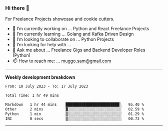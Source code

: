 ### Hi there 👋 



For Freelance Projects showcase and cookie cutters.

- 🔭 I’m currently working on ... Python and React Freelance Projects
- 🌱 I’m currently learning ... Golang and Kafka Driven Design
- 👯 I’m looking to collaborate on ... Python Projects
- 🤔 I’m looking for help with ...
- 💬 Ask me about ... Freelance Gigs and Backend Developer Roles (Python)
- 📫 How to reach me: ... muggo.sam@gmail.com
---------
**Weekly development breakdown**
<!--START_SECTION:waka-->

```txt
From: 10 July 2023 - To: 17 July 2023

Total Time: 1 hr 49 mins

Markdown   1 hr 44 mins    ████████████████████████░   95.40 %
Other      2 mins          ▓░░░░░░░░░░░░░░░░░░░░░░░░   02.59 %
Python     1 min           ▒░░░░░░░░░░░░░░░░░░░░░░░░   01.29 %
INI        0 secs          ▒░░░░░░░░░░░░░░░░░░░░░░░░   00.73 %
```

<!--END_SECTION:waka-->

----------


